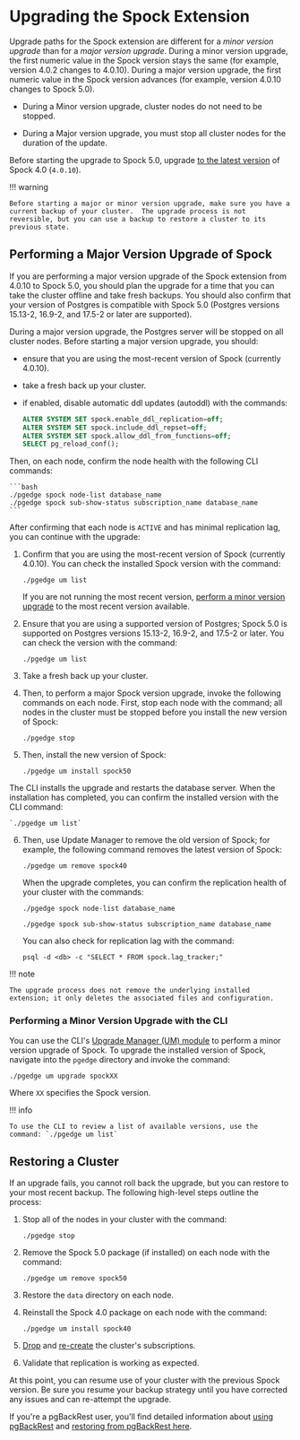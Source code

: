 # Upgrading the Spock Extension

Upgrade paths for the Spock extension are different for a *minor version upgrade* than for a *major version upgrade*. During a minor version upgrade, the first numeric value in the Spock version stays the same (for example, version 4.0.2 changes to 4.0.10).  During a major version upgrade, the first numeric value in the Spock version advances (for example, version 4.0.10 changes to Spock 5.0).

* During a Minor version upgrade, cluster nodes do not need to be stopped.

* During a Major version upgrade, you must stop all cluster nodes for the duration of the update.

Before starting the upgrade to Spock 5.0, upgrade [to the latest version](#performing-a-minor-version-upgrade-with-the-cli) of Spock 4.0 (`4.0.10`).

!!! warning

    Before starting a major or minor version upgrade, make sure you have a current backup of your cluster.  The upgrade process is not reversible, but you can use a backup to restore a cluster to its previous state.

## Performing a Major Version Upgrade of Spock

If you are performing a major version upgrade of the Spock extension from 4.0.10 to Spock 5.0, you should plan the upgrade for a time that you can take the cluster offline and take fresh backups.  You should also confirm that your version of Postgres is compatible with Spock 5.0 (Postgres versions 15.13-2, 16.9-2, and 17.5-2 or later are supported).

During a major version upgrade, the Postgres server will be stopped on all cluster nodes.  Before starting a major version upgrade, you should: 

* ensure that you are using the most-recent version of Spock (currently 4.0.10).
* take a fresh back up your cluster.
* if enabled, disable automatic ddl updates (autoddl) with the commands:

    ```sql
    ALTER SYSTEM SET spock.enable_ddl_replication=off;
    ALTER SYSTEM SET spock.include_ddl_repset=off;
    ALTER SYSTEM SET spock.allow_ddl_from_functions=off;
    SELECT pg_reload_conf();
    ```
    
Then, on each node, confirm the node health with the following CLI commands:

    ```bash
    ./pgedge spock node-list database_name
    ./pgedge spock sub-show-status subscription_name database_name
    ```

After confirming that each node is `ACTIVE` and has minimal replication lag, you can continue with the upgrade:

1. Confirm that you are using the most-recent version of Spock (currently 4.0.10). You can check the installed Spock version with the command:

    `./pgedge um list` 

    If you are not running the most recent version, [perform a minor version upgrade](#performing-a-minor-version-upgrade-with-the-cli) to the most recent version available.

2. Ensure that you are using a supported version of Postgres; Spock 5.0 is supported on Postgres versions 15.13-2, 16.9-2, and 17.5-2 or later.  You can check the version with the command: 


    `./pgedge um list`

3. Take a fresh back up your cluster.

4. Then, to perform a major Spock version upgrade, invoke the following commands on each node.  First, stop each node with the command; all nodes in the cluster must be stopped before you install the new version of Spock:

    `./pgedge stop`

5. Then, install the new version of Spock:

    `./pgedge um install spock50`

  The CLI installs the upgrade and restarts the database server. When the installation has completed, you can confirm the installed version with the CLI command: 

    `./pgedge um list`

6. Then, use Update Manager to remove the old version of Spock; for example, the following command removes the latest version of Spock:

    `./pgedge um remove spock40`

   When the upgrade completes, you can confirm the replication health of your cluster with the commands:
      
    `./pgedge spock node-list database_name`
  
    `./pgedge spock sub-show-status subscription_name database_name`

   You can also check for replication lag with the command:

    `psql -d <db> -c "SELECT * FROM spock.lag_tracker;"` 

!!! note

    The upgrade process does not remove the underlying installed extension; it only deletes the associated files and configuration.

### Performing a Minor Version Upgrade with the CLI

You can use the CLI's [Upgrade Manager (UM) module](../pgedge_commands/um.md) to perform a minor version upgrade of Spock.  To upgrade the installed version of Spock, navigate into the `pgedge` directory and invoke the command:

`./pgedge um upgrade spockXX`

Where `XX` specifies the Spock version.

!!! info

    To use the CLI to review a list of available versions, use the command: `./pgedge um list`

## Restoring a Cluster

If an upgrade fails, you cannot roll back the upgrade, but you can restore to your most recent backup.  The following high-level steps outline the process:

1. Stop all of the nodes in your cluster with the command:
    
    `./pgedge stop`

2. Remove the Spock 5.0 package (if installed) on each node with the command:

    `./pgedge um remove spock50`

3. Restore the `data` directory on each node.

4. Reinstall the Spock 4.0 package on each node with the command:

    `./pgedge um install spock40`

5. [Drop](../pgedge_commands/doc/spock-sub-drop.md) and [re-create](../pgedge_commands/doc/spock-sub-create.md) the cluster's subscriptions.

6. Validate that replication is working as expected.

At this point, you can resume use of your cluster with the previous Spock version.  Be sure you resume your backup strategy until you have corrected any issues and can re-attempt the upgrade.

If you're a pgBackRest user, you'll find detailed information about [using pgBackRest](../managing/pgbackrest.mdx) and [restoring from pgBackRest here](../managing/pgbackrest.mdx#restoring-with-pgbackrest).

